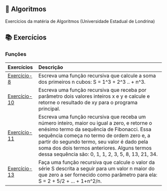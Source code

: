 ## :ledger: Algoritmos

Exercícios da matéria de Algoritmos (Universidade Estadual de Londrina)

## :books: Exercícios

### Funções

| Exercícios    | Descrição                           |
| :--------------  | :--------------------------------- |
| [Exercício-8](https://github.com/BeatrizPassoni/Algoritmos/blob/main/Fun%C3%A7%C3%B5es/Exerc%C3%ADcio8)  | Escreva uma função recursiva que calcule a soma dos primeiros n cubos: S = 1^3 + 2^3 .. + n^3. |
| [Exercício-10](https://github.com/BeatrizPassoni/Algoritmos/blob/main/Fun%C3%A7%C3%B5es/Exerc%C3%ADcio10)  | Escreva uma função recursiva que receba por parâmetro dois valores inteiros x e y e calcule e retorne o resultado de xy para o programa principal. |
| [Exercício-11](https://github.com/BeatrizPassoni/Algoritmos/blob/main/Fun%C3%A7%C3%B5es/Exerc%C3%ADcio11)  | Escreva uma função recursiva que receba um número inteiro, maior ou igual a zero, e retorne o enésimo termo da sequência de Fibonacci. Essa sequência começa no termo de ordem zero e, a partir do segundo termo, seu valor é dado pela soma dos dois termos anteriores. Alguns termos dessa sequência são: 0, 1, 1, 2, 3, 5, 8, 13, 21, 34. |
| [Exercício-13](https://github.com/BeatrizPassoni/Algoritmos/blob/main/Fun%C3%A7%C3%B5es/Exerc%C3%ADcio13)  | Faça uma função recursiva que calcule o valor da série S descrita a seguir para um valor n maior do que zero a ser fornecido como parâmetro para ela: S = 2 + 5/2 + ... + 1+n^2/n. |

